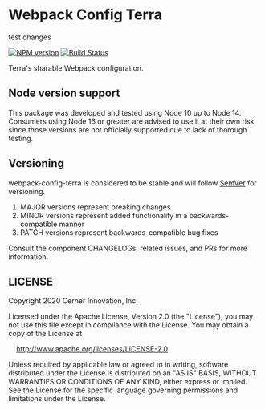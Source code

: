 # Webpack Config Terra

test changes

[![NPM version](https://badgen.net/npm/v/@cerner/eslint-config-terra)](https://www.npmjs.org/package/@cerner/webpack-config-terra)
[![Build Status](https://badgen.net/travis/cerner/terra-toolkit)](https://travis-ci.com/cerner/terra-toolkit)

Terra's sharable Webpack configuration.

## Node version support

This package was developed and tested using Node 10 up to Node 14. Consumers using Node 16 or greater are advised to use it at their own risk since those versions are not officially supported due to lack of thorough testing.

## Versioning

webpack-config-terra is considered to be stable and will follow [SemVer](http://semver.org/) for versioning.

1. MAJOR versions represent breaking changes
2. MINOR versions represent added functionality in a backwards-compatible manner
3. PATCH versions represent backwards-compatible bug fixes

Consult the component CHANGELOGs, related issues, and PRs for more information.

## LICENSE

Copyright 2020 Cerner Innovation, Inc.

Licensed under the Apache License, Version 2.0 (the "License"); you may not use this file except in compliance with the License. You may obtain a copy of the License at

&nbsp;&nbsp;&nbsp;&nbsp;<http://www.apache.org/licenses/LICENSE-2.0>

Unless required by applicable law or agreed to in writing, software distributed under the License is distributed on an "AS IS" BASIS, WITHOUT WARRANTIES OR CONDITIONS OF ANY KIND, either express or implied. See the License for the specific language governing permissions and limitations under the License.
